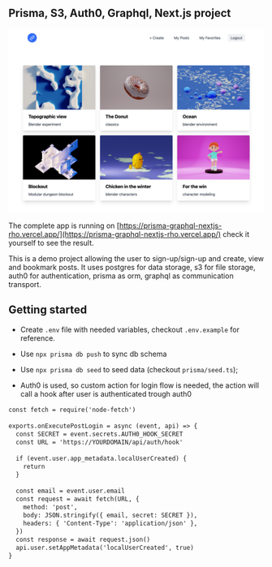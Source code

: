 ## Prisma, S3, Auth0, Graphql, Next.js project 

![Screenshot](readme/readme.png)

The complete app is running on [https://prisma-graphql-nextjs-rho.vercel.app/](https://prisma-graphql-nextjs-rho.vercel.app/) check it yourself to see the result.

This is a demo project allowing the user to sign-up/sign-up and create, view and bookmark posts.
It uses postgres for data storage, s3 for file storage, auth0 for authentication, prisma as orm, graphql as communication transport.

## Getting started

   - Create `.env` file with needed variables, checkout `.env.example` for reference.

  - Use `npx prisma db push` to sync db schema
  - Use `npx prisma db seed` to seed data (checkout `prisma/seed.ts`);

  - Auth0 is used, so custom action for login flow is needed, the action will call a hook after user is authenticated trough auth0
```
const fetch = require('node-fetch')

exports.onExecutePostLogin = async (event, api) => {
  const SECRET = event.secrets.AUTH0_HOOK_SECRET
  const URL = 'https://YOURDOMAIN/api/auth/hook'

  if (event.user.app_metadata.localUserCreated) {
    return
  }

  const email = event.user.email
  const request = await fetch(URL, { 
    method: 'post',
    body: JSON.stringify({ email, secret: SECRET }),
    headers: { 'Content-Type': 'application/json' },
  })
  const response = await request.json()
  api.user.setAppMetadata('localUserCreated', true)
}
```